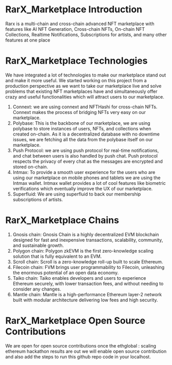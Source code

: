 # RarX_Marketplace Introduction
Rarx is a multi-chain and cross-chain advanced NFT marketplace with features like AI NFT Generation, Cross-chain NFTs, On-chain NFT Collections, Realtime Notifications, Subscriptions for artists, and many other features at one place


# RarX_Marketplace Technologies
We have integrated a lot of technologies to make our marketplace stand out and make it more useful. We started working on this project from a production perspective as we want to take our marketplace live and solve problems that existing NFT marketplaces have and simultaneously offer crazy and useful functionalities which will attract users to our marketplace.

1) Connext: we are using connext and NFTHashi for cross-chain NFTs. Connext makes the process of bridging NFTs very easy on our marketplace.
2) Polybase: This is the backbone of our marketplace, we are using polybase to store instances of users, NFTs, and collections when created on-chain. As it is a decentralized database with no downtime issues, we are fetching all the data from the polybase itself on our marketplace.
3) Push Protocol: we are using push protocol for real-time notifications, and chat between users is also handled by push chat. Push protocol respects the privacy of every chat as the messages are encrypted and stored on-chain.
4) Intmax: To provide a smooth user experience for the users who are using our marketplace on mobile phones and tablets we are using the Intmax wallet. Intmax wallet provides a lot of cool features like biometric verifications which eventually improve the UX of our marketplace.
5) Superfluid: We are using superfluid to back our membership subscriptions of artists.


# RarX_Marketplace Chains
1) Gnosis chain: Gnosis Chain is a highly decentralized EVM blockchain designed for fast and inexpensive transactions, scalability, community, and sustainable growth.
2) Polygon chain: Polygon zkEVM is the first zero-knowledge scaling solution that is fully equivalent to an EVM.
3) Scroll chain: Scroll is a zero-knowledge roll-up built to scale Ethereum.
4) Filecoin chain: FVM brings user programmability to Filecoin, unleashing the enormous potential of an open data economy.
5) Taiko chain: Taiko enables developers and users to experience Ethereum securely, with lower transaction fees, and without needing to consider any changes.
6) Mantle chain: Mantle is a high-performance Ethereum layer-2 network built with modular architecture delivering low fees and high security.


# RarX_Marketplace Open Source Contributions
We are open for open source contributions once the ethglobal : scaling ethereum hackathon results are out we will enable open source contribution and also add the steps to run this github repo code in your localhost.
